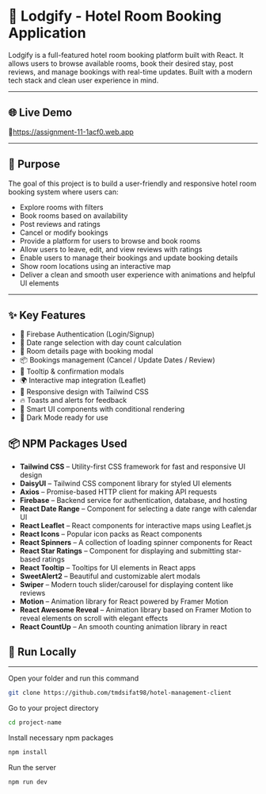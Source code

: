 # 🏨 Lodgify - Hotel Room Booking Application

Lodgify is a full-featured hotel room booking platform built with React. It allows users to browse available rooms, book their desired stay, post reviews, and manage bookings with real-time updates. Built with a modern tech stack and clean user experience in mind.

---

## 🌐 Live Demo

🔗https://assignment-11-1acf0.web.app

---

## 🎯 Purpose

The goal of this project is to build a user-friendly and responsive hotel room booking system where users can:

- Explore rooms with filters
- Book rooms based on availability
- Post reviews and ratings
- Cancel or modify bookings
- Provide a platform for users to browse and book rooms
- Allow users to leave, edit, and view reviews with ratings
- Enable users to manage their bookings and update booking details
- Show room locations using an interactive map
- Deliver a clean and smooth user experience with animations and helpful UI elements

---

## ✨ Key Features

- 🔐 Firebase Authentication (Login/Signup)
- 📅 Date range selection with day count calculation
- 🏨 Room details page with booking modal
- 📦 Bookings management (Cancel / Update Dates / Review)
- 💬 Tooltip & confirmation modals
- 🌍 Interactive map integration (Leaflet)
- 🔄 Responsive design with Tailwind CSS
- 🔥 Toasts and alerts for feedback
- 🧠 Smart UI components with conditional rendering
- 🌙 Dark Mode ready for use

## 📦 NPM Packages Used

- **Tailwind CSS** – Utility-first CSS framework for fast and responsive UI design
- **DaisyUI** – Tailwind CSS component library for styled UI elements
- **Axios** – Promise-based HTTP client for making API requests
- **Firebase** – Backend service for authentication, database, and hosting
- **React Date Range** – Component for selecting a date range with calendar UI
- **React Leaflet** – React components for interactive maps using Leaflet.js
- **React Icons** – Popular icon packs as React components
- **React Spinners** – A collection of loading spinner components for React
- **React Star Ratings** – Component for displaying and submitting star-based ratings
- **React Tooltip** – Tooltips for UI elements in React apps
- **SweetAlert2** – Beautiful and customizable alert modals
- **Swiper** – Modern touch slider/carousel for displaying content like reviews
- **Motion** – Animation library for React powered by Framer Motion
- **React Awesome Reveal** – Animation library based on Framer Motion to reveal elements on scroll with elegant effects
- **React CountUp** – An smooth counting animation library in react

## 🚀 Run Locally
---

Open your folder and run this command
```bash
git clone https://github.com/tmdsifat98/hotel-management-client
```
Go to your project directory
```bash
cd project-name
```
Install necessary npm packages
```bash
npm install
```
Run the server
```bash
npm run dev
